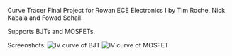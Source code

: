 Curve Tracer Final Project for Rowan ECE Electronics I by Tim Roche, Nick Kabala and Fowad Sohail.

Supports BJTs and MOSFETs.

Screenshots:
![IV curve of BJT][BJT]
![IV curve of MOSFET][MOSFET]

[BJT]: https://github.com/finnbarr1/CurveTracer/Screenshots/BJTmode.png "Curve Trace of 2N3904 NPN transistor"
[MOSFET]: https://github.com/finnbarr1/CurveTracer/Screenshots/mosfetMODE.png "Curve Trace of 2N7000 n-channel MOSFET"